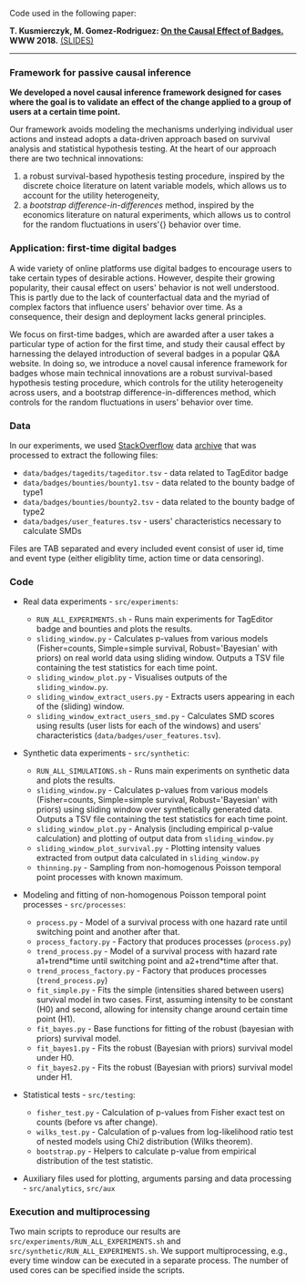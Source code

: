 Code used in the following paper:

**T. Kusmierczyk, M. Gomez-Rodriguez: [On the Causal Effect of Badges.](https://arxiv.org/abs/1707.08160) WWW 2018.** [(SLIDES)](https://www.slideshare.net/TomaszKusmierczyk/on-the-causal-effect-of-digital-badges)


-----------------------------------------------------------------------------------------------------------------

### Framework for passive causal inference   
**We developed a novel causal inference framework designed for cases where the goal is to validate an effect of the change applied to a group of users at a certain time point.**

Our framework avoids modeling the mechanisms underlying individual user actions and instead adopts a data-driven approach based on survival analysis 
and statistical hypothesis testing. At the heart of our approach there are two technical innovations: 

1. a robust survival-based hypothesis testing procedure, inspired by the discrete choice literature on latent variable models, 
which allows us to account for the utility heterogeneity,
1. a *bootstrap difference-in-differences* method, inspired by the economics literature on natural experiments, which allows us to control for 
the random fluctuations in users'{} behavior over time.


### Application: first-time digital badges

A wide variety of online platforms use digital badges to encourage users to take certain types of desirable actions. However, despite their growing popularity, their causal effect on users' behavior is not well understood. This is partly due to the lack of counterfactual data and the myriad of complex factors that influence users' behavior over time. As a consequence, their design and deployment lacks general principles.

We focus on first-time badges, which are awarded after a user takes a particular type of action for the first time, and study their causal effect by harnessing the delayed introduction of several badges in a popular Q&A website. In doing so, we introduce a novel causal inference framework for badges whose main technical innovations are a robust survival-based hypothesis testing procedure, which controls for the utility heterogeneity across users, and a bootstrap difference-in-differences method, which controls for the random fluctuations in users' behavior over time.


### Data

In our experiments, we used [StackOverflow](https://stackoverflow.com/) data [archive](https://archive.org/details/stackexchange) that was processed to extract the following files:

  * ``data/badges/tagedits/tageditor.tsv`` - data related to TagEditor badge
  * ``data/badges/bounties/bounty1.tsv`` - data related to the bounty badge of type1
  * ``data/badges/bounties/bounty2.tsv`` - data related to the bounty badge of type2
  * ``data/badges/user_features.tsv`` - users' characteristics necessary to calculate SMDs
  
Files are TAB separated and every included event consist of user id, time and event type (either eligiblity time, action time or data censoring). 
  

### Code 

* Real data experiments - ``src/experiments``:
  * ``RUN_ALL_EXPERIMENTS.sh`` - Runs main experiments for TagEditor badge and bounties and plots the results. 
  * ``sliding_window.py`` - Calculates p-values from various models (Fisher=counts, Simple=simple survival, Robust='Bayesian' with priors) on real world data using sliding window. Outputs a TSV file containing the test statistics for each time point.
  * ``sliding_window_plot.py`` - Visualises outputs of the ``sliding_window.py``.
  * ``sliding_window_extract_users.py`` - Extracts users appearing in each of the (sliding) window.
  * ``sliding_window_extract_users_smd.py`` - Calculates SMD scores using results (user lists for each of the windows) and users' characteristics (``data/badges/user_features.tsv``).

* Synthetic data experiments - ``src/synthetic``:
  * ``RUN_ALL_SIMULATIONS.sh`` - Runs main experiments on synthetic data and plots the results. 
  * ``sliding_window.py`` - Calculates p-values from various models  (Fisher=counts, Simple=simple survival, Robust='Bayesian' with priors) using sliding window over synthetically generated data. Outputs a TSV file containing the test statistics for each time point.
  * ``sliding_window_plot.py`` - Analysis (including empirical p-value calculation) and plotting of output data from ``sliding_window.py``
  * ``sliding_window_plot_survival.py`` - Plotting intensity values extracted from output data calculated in ``sliding_window.py``
  * ``thinning.py`` - Sampling from non-homogenous Poisson temporal point processes with known maximum.

* Modeling and fitting of non-homogenous Poisson temporal point processes - ``src/processes``:
  * ``process.py`` - Model of a survival process with one hazard rate until switching point and another after that.
  * ``process_factory.py`` - Factory that produces processes (``process.py``)
  * ``trend_process.py`` - Model of a survival process with hazard rate a1+trend\*time until switching point and a2+trend\*time after that.
  * ``trend_process_factory.py`` - Factory that produces processes (``trend_process.py``)
  * ``fit_simple.py`` - Fits the simple (intensities shared between users) survival model in two cases. First, assuming intensity to be constant (H0) and second, allowing for intensity change around certain time point (H1).
  * ``fit_bayes.py`` - Base functions for fitting of the robust (bayesian with priors) survival model.
  * ``fit_bayes1.py`` - Fits the robust (Bayesian with priors) survival model under H0.
  * ``fit_bayes2.py`` - Fits the robust (Bayesian with priors) survival model under H1.

* Statistical tests - ``src/testing``:
  * ``fisher_test.py`` - Calculation of p-values from Fisher exact test on counts (before vs after change).
  * ``wilks_test.py`` - Calculation of p-values from log-likelihood ratio test of nested models using Chi2 distribution (Wilks theorem).
  * ``bootstrap.py`` - Helpers to calculate p-value from empirical distribution of the test statistic.

* Auxiliary files used for plotting, arguments parsing and data processing - ``src/analytics``, ``src/aux``


### Execution and multiprocessing

Two main scripts to reproduce our results are ``src/experiments/RUN_ALL_EXPERIMENTS.sh`` and ``src/synthetic/RUN_ALL_EXPERIMENTS.sh``. We support multiprocessing, e.g., every time window can be executed in a separate process. The number of used cores can be specified inside the scripts.


